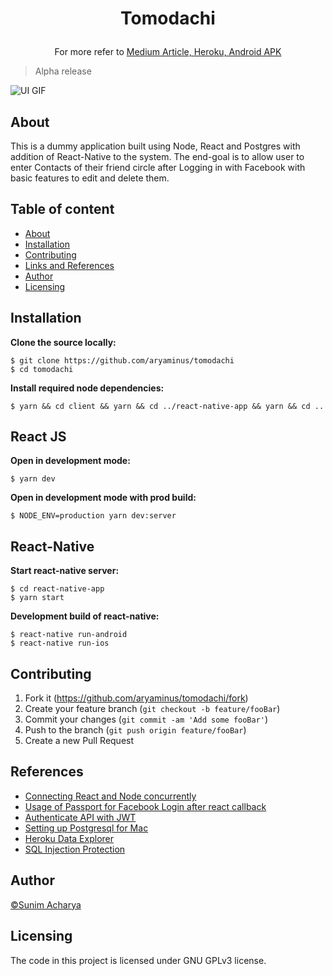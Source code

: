 # <p align="center"> Tomodachi </p>
<p align="center">For more refer to <a href="https://link.medium.com/Ka24DtaDQY" target="_blank">Medium Article, </a><a href="https://tomodachi977.herokuapp.com" target="_blank">Heroku, </a><a href="https://drive.google.com/file/d/1vKTbBZGRYNouZ9nkIeMz6yzbNjcXGBfR/view" target="_blank">Android APK </a></p>

> Alpha release

![UI GIF](https://i.imgur.com/iwWOtYs.gif)

## About

This is a dummy application built using Node, React and Postgres with addition of React-Native to the system. The end-goal is to allow user to enter Contacts of their friend circle after Logging in with Facebook with basic features to edit and delete them.

## Table of content

- [About](#about)
- [Installation](#installation)
- [Contributing](#contributing)
- [Links and References](#references)
- [Author](#author)
- [Licensing](#licensing)

## Installation

**Clone the source locally:**

```
$ git clone https://github.com/aryaminus/tomodachi
$ cd tomodachi
```

**Install required node dependencies:**

```
$ yarn && cd client && yarn && cd ../react-native-app && yarn && cd ..
```

## React JS

**Open in development mode:**

```
$ yarn dev
```

**Open in development mode with prod build:**

```
$ NODE_ENV=production yarn dev:server
```

## React-Native

**Start react-native server:**

```
$ cd react-native-app
$ yarn start
```

**Development build of react-native:**

```
$ react-native run-android
$ react-native run-ios
```

## Contributing

1. Fork it (<https://github.com/aryaminus/tomodachi/fork>)
2. Create your feature branch (`git checkout -b feature/fooBar`)
3. Commit your changes (`git commit -am 'Add some fooBar'`)
4. Push to the branch (`git push origin feature/fooBar`)
5. Create a new Pull Request

## References

- <a href="https://github.com/esausilva/example-create-react-app-express" target="_blank">Connecting React and Node concurrently</a>
- <a href="https://github.com/alien35/social-auth-example" target="_blank">Usage of Passport for Facebook Login after react callback</a>
- <a href="https://scotch.io/tutorials/authenticate-a-node-es6-api-with-json-web-tokens" target="_blank">Authenticate API with JWT</a>
- <a href="https://www.wlaurance.com/2018/09/how-to-install-postgresql-for-mac-for-node/" target="_blank">Setting up Postgresql for Mac</a>
- <a href="https://datazenit.com/heroku-data-explorer.html?tp=hde#/" target="_blank">Heroku Data Explorer</a>
- <a href="https://blog.hailstone.io/how-to-prevent-sql-injection-nodejs/" target="_blank">SQL Injection Protection</a>

## Author

<a href="https://github.com/aryaminus" target="_blank">©Sunim Acharya</a>

## Licensing

The code in this project is licensed under GNU GPLv3 license.
